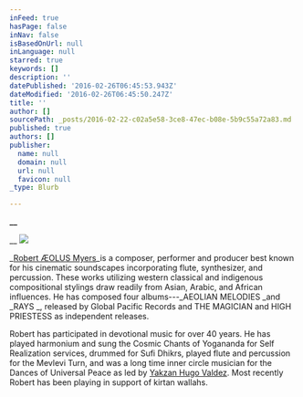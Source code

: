 ```yaml
---
inFeed: true
hasPage: false
inNav: false
isBasedOnUrl: null
inLanguage: null
starred: true
keywords: []
description: ''
datePublished: '2016-02-26T06:45:53.943Z'
dateModified: '2016-02-26T06:45:50.247Z'
title: ''
author: []
sourcePath: _posts/2016-02-22-c02a5e58-3ce8-47ec-b08e-5b9c55a72a83.md
published: true
authors: []
publisher:
  name: null
  domain: null
  url: null
  favicon: null
_type: Blurb

---
```

**__**

__
![](https://the-grid-user-content.s3-us-west-2.amazonaws.com/48a1518e-a92d-4a3b-ba13-d76113a063b3.JPG)

_[Robert ÆOLUS Myers][0]_is a composer, performer and producer best
known for his cinematic soundscapes incorporating flute, synthesizer, and
percussion. These works utilizing western classical and indigenous
compositional stylings draw readily from Asian, Arabic, and African influences.
He has composed four albums---_AEOLIAN MELODIES _and _RAYS _,
released by Global Pacific Records and THE
MAGICIAN and HIGH PRIESTESS as independent releases.

Robert has participated in devotional music for over 40 years. He has played harmonium and sung the Cosmic Chants of Yogananda for Self Realization services, drummed for Sufi Dhikrs, played flute and percussion for the Mevlevi Turn, and was a long time inner circle musician for the Dances of Universal Peace as led by [Yakzan Hugo Valdez][1].  Most recently Robert has been playing in support of kirtan wallahs.

[0]: https://en.wikipedia.org/wiki/Robert_%C3%86OLUS_Myers
[1]: https://en.wikipedia.org/wiki/Yakzan_Hugo_Valdez "Yakzan Hugo Valdez"